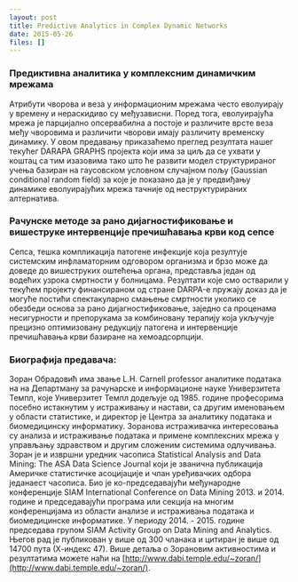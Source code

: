 ```yaml
---
layout: post
title: Predictive Analytics in Complex Dynamic Networks
date: 2015-05-26
files: []
---
```


### Предиктивна аналитика у комплексним динамичким мрежама

Атрибути чворова и веза у информационим мрежама често еволуирају у времену и нераскидиво су међузависни. Поред тога, еволуирајућа мрежа је парцијално опсервабилна а постоје и различите врсте веза међу чворовима и различити чворови имају различиту временску динамику. У овом предавању приказаћемо преглед резултата нашег текућег DARAPA GRAPHS пројекта који има за циљ да се ухвати у коштац са тим изазовима тако што ће развити модел структурираног учења базиран на гаусовском условном случајном пољу (Gaussian conditional random field) за које је показано да је у предвиђању динамике еволуирајућих мрежа тачније од неструктурираних алтернатива.


### Рачунске методе за рано дијагностификовање и вишеструке интервенције пречишћавања крви код сепсе

Сепса, тешка компликација патогене инфекције која резултује системским инфламаторним одговором организма и брзо може да доведе до вишеструких оштећења органа, представља један од водећих узрока смртности у болницама. Резултати које смо остварили у текућем пројекту финансираном од стране DARPA-е пружају доказ да је могуће постићи спектакуларно смањење смртности уколико се обезбеди основа за рано дијагностификовање, заједно са проценама несигурности и препорукама за комбиновану терапију која укључује прецизно оптимизовану редукцију патогена и интервенције пречишћавања крви базиране на хемоадсорпцији.


### Биографија предавача:

Зоран Обрадовић има звање L.H. Carnell professor аналитике података на на Департману за рачунарске и информационе науке Универзитета Темпл, које Универзитет Темпл додељује од 1985. године професорима посебно истакнутим у истраживању и настави, са другим именовањем у области статистике, и директор је Центра за аналитику података и биомедицинску информатику. Зоранова истраживачка интересовања су анализа и истраживање података и примене комплексних мрежа у управљању здравством и другим сложеним системима одлучивања. Зоран је и извршни уредник часописа Statistical Analysis and Data Mining: The ASA Data Science Journal који је званична публикација Америчке статистичке асоцијације и члан уређивачких одбора једанаест часописа. Био је ко-председавајући међународне конференције SIAM International Conference on Data Mining 2013. и 2014. године и председавајући програма или секција на многим конференцијама из области анализе и истраживања података и биомедицинске информатике. У периоду 2014. - 2015. године председава групом SIAM Activity Group on Data Mining and Analytics. Његов рад је публикован у више од 300 чланака и цитиран је више од 14700 пута (Х-индекс 47). Више детаља о Зорановим активностима и резултатима можете наћи на [http://www.dabi.temple.edu/~zoran/](http://www.dabi.temple.edu/~zoran/).